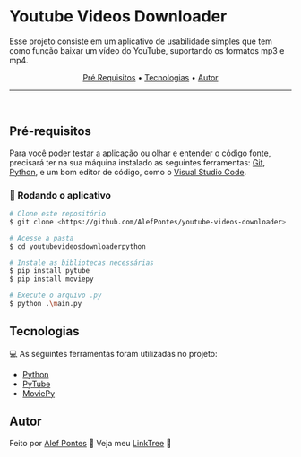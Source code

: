 # Youtube Videos Downloader
<p>Esse projeto consiste em um aplicativo de usabilidade simples que tem como função baixar um vídeo do YouTube, suportando os formatos mp3 e mp4.</p> 

<p align="center">
 <a href="#pré-requisitos">Pré Requisitos</a> •
 <a href="#tecnologias">Tecnologias</a> •
 <a href="#autor">Autor</a>

 ---

 <br>
</p>

## Pré-requisitos

Para você poder testar a aplicação ou olhar e entender o código fonte, precisará ter na sua máquina instalado as seguintes ferramentas:
[Git](https://git-scm.com/), [Python](https://www.python.org/), e um bom editor de código, como o [Visual Studio Code](https://code.visualstudio.com/).

### 🎲 Rodando o aplicativo
```bash
# Clone este repositório
$ git clone <https://github.com/AlefPontes/youtube-videos-downloader>

# Acesse a pasta
$ cd youtubevideosdownloaderpython

# Instale as bibliotecas necessárias
$ pip install pytube
$ pip install moviepy

# Execute o arquivo .py
$ python .\main.py
```
## Tecnologias
💻 As seguintes ferramentas foram utilizadas no projeto:
- [Python](https://www.python.org/)
- [PyTube](https://pytube.io/en/latest/)
- [MoviePy](https://pypi.org/project/moviepy/)

## Autor
Feito por [Alef Pontes](https://www.github.com/AlefPontes) 👋 Veja meu [LinkTree](https://linkr.bio/AlefPontes) 🎄

